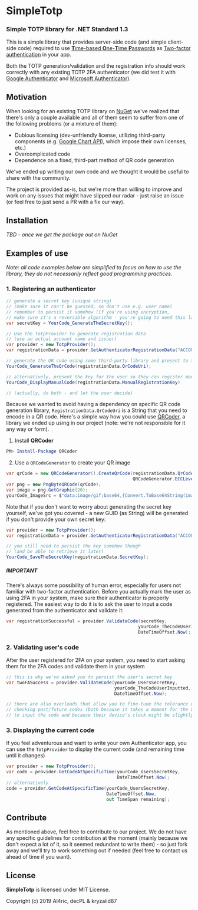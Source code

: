 # SimpleTotp
### Simple TOTP library for .NET Standard 1.3

This is a simple library that provides server-side code (and simple client-side code) required to use [**T**ime-based **O**ne-**T**ime **P**asswords](https://en.wikipedia.org/wiki/Time-based_One-time_Password_algorithm) as [Two-factor authentication](https://en.wikipedia.org/wiki/Multi-factor_authentication) in your app.

Both the TOTP generation/validation and the registration info should work correctly with any existing TOTP 2FA authenticator (we did test it with [Google Authenticator](https://play.google.com/store/apps/details?id=com.google.android.apps.authenticator2) and [Microsoft Authenticator](https://play.google.com/store/apps/details?id=com.azure.authenticator)).

## Motivation
When looking for an existing TOTP library on [NuGet](https://www.nuget.org/) we've realized that there's only a couple available and all of them seem to suffer from one of the following problems (or a mixture of them):

* Dubious licensing (dev-unfriendly license, utilizing third-party components (e.g. [Google Chart API](https://en.wikipedia.org/wiki/Google_Chart_API)), which impose their own licenses, etc.)
* Overcomplicated code
* Dependence on a fixed, third-part method of QR code generation

We've ended up writing our own code and we thought it would be useful to share with the community.

The project is provided as-is, but we're more than willing to improve and work on any issues that might have slipped our radar - just raise an issue (or feel free to just send a PR with a fix our way).

## Installation

*TBD - once we get the package out on NuGet*

## Examples of use

*Note: all code examples below are simplified to focus on how to use the library, they do not necessarily reflect good programming practices.*

### 1. Registering an authenticator

```csharp
// generate a secret key (unique string)
// (make sure it can't be guessed, so don't use e.g. user name)
// remember to persist it somehow (if you're using encryption,
// make sure it's a reversible algorithm - you're going to need this later)
var secretKey = YourCode_GenerateTheSecretKey();

// Use the TotpProvider to generate registration data
// (use an actual account name and issuer)
var provider = new TotpProvider();
var registrationData = provider.GetAuthenticatorRegistrationData("ACCOUNT_NAME", "ISSUER", secretKey);

// generate the QR code using some third-party library and present to the user
YourCode_GenerateTheQrCode(registrationData.QrCodeUri);

// alternatively, present the key for the user so they can register manually
YourCode_DisplayManualCode(registrationData.ManualRegistrationKey)

// (actually, do both - and let the user decide)
```

Because we wanted to avoid having a dependency on specific QR code generation library, `RegistrationData.QrCodeUri` is a String that you need to encode in a QR code. Here's a simple way how you could use [QRCoder](https://www.nuget.org/packages/QRCoder/), a library we ended up using in our project (note: we're not responsible for it any way or form).

1. Install **QRCoder**
```powershell
PM> Install-Package QRCoder
```
2. Use a `QRCodeGenerator` to create your QR image
```csharp
var qrCode = new QRCodeGenerator().CreateQrCode(registrationData.QrCodeUri,
                                                QRCodeGenerator.ECCLevel.L);
var png = new PngByteQRCode(qrCode);
var image = png.GetGraphic(20);
yourCode_ImageSrc = $"data:image/gif;base64,{Convert.ToBase64String(image)}";
```

Note that if you don't want to worry about generating the secret key yourself, we've got you covered - a new GUID (as String) will be generated if you don't provide your own secret key:

```csharp
var provider = new TotpProvider();
var registrationData = provider.GetAuthenticatorRegistrationData("ACCOUNT_NAME", "ISSUER");

// you still need to persist the key somehow though
// (and be able to retrieve it later)
YourCode_SaveTheSecretKey(registrationData.SecretKey);
```

##### IMPORTANT
There's always some possibility of human error, especially for users not familiar with two-factor authentication. Before you actually mark the user as using 2FA in your system, make sure their authenticator is properly registered. The easiest way to do it is to ask the user to input a code generated from the authenticator and validate it:

```csharp
var registrationSuccessful = provider.ValidateCode(secretKey,
                                                  yourCode_TheCodeUserInputted,
                                                  DateTimeOffset.Now);
```

### 2. Validating user's code
After the user registered for 2FA on your system, you need to start asking them for the 2FA codes and validate them in your system

```csharp
// this is why we've asked you to persist the user's secret key
var twoFASuccess = provider.ValidateCode(yourCode_UsersSecretKey,
                                         yourCode_TheCodeUserInputted,
                                         DateTimeOffset.Now);

// there are also overloads that allow you to fine-tune the tolerance of
// checking past/future codes (both because it takes a moment for the user
// to input the code and because their device's clock might be slightly off)
```

### 3. Displaying the current code
If you feel adventurous and want to write your own Authenticator app, you can use the `TotpProvider` to display the current code (and remaining time until it changes)

```csharp
var provider = new TotpProvider();
var code = provider.GetCodeAtSpecificTime(yourCode_UsersSecretKey,
                                          DateTimeOffset.Now);
// alternatively
code = provider.GetCodeAtSpecificTime(yourCode_UsersSecretKey,
                                      DateTimeOffset.Now,
                                      out TimeSpan remaining);
```

## Contribute

As mentioned above, feel free to contribute to our project. We do not have any specific guidelines for contribution at the moment (mainly because we don't expect a lot of it, so it seemed redundant to write them) - so just fork away and we'll try to work something out if needed (feel free to contact us ahead of time if you want).

## License

**SimpleTotp** is licensed under MIT License.

Copyright (c) 2019 Al4ric, decPL & kryzalid87